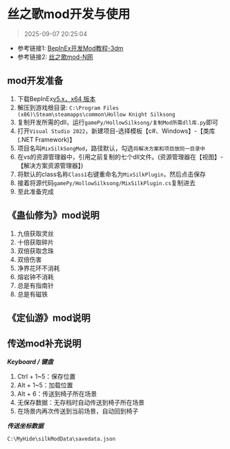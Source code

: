 # 丝之歌mod开发与使用

> 2025-09-07 20:25:04

* 参考链接1: [BepInEx开发Mod教程-3dm](https://mod.3dmgame.com/wiki/BepInEx)
* 参考链接2: [丝之歌mod-N网](https://www.nexusmods.com/games/hollowknightsilksong)

## mod开发准备

1. 下载BepInEx[v5.x，x64 版本](https://github.com/BepInEx/BepInEx/releases)
2. 解压到游戏根目录: `C:\Program Files (x86)\Steam\steamapps\common\Hollow Knight Silksong`
3. 复制开发所需的dll，运行`gamePy/HollowSilksong/复制Mod所需dll库.py`即可
4. 打开`Visual Studio 2022`，新建项目-选择模板【c#、Windows】-【类库(.NET Framework)】
5. 项目名叫`MixSilkSongMod`，路径默认，勾选`将解决方案和项目放同一目录中`
6. 在vs的资源管理器中，引用之前复制的七个dll文件。(资源管理器在【视图】-【解决方案资源管理器】)
7. 将默认的class名称`Class1`右键重命名为`MixSilkPlugin`，然后点击保存
8. 接着将源代码`gamePy/HollowSilksong/MixSilkPlugin.cs`复制进去
9. 至此准备完成

## 《蛊仙修为》mod说明

1. 九倍获取灵丝
2. 十倍获取碎片
3. 双倍获取念珠
4. 双倍伤害
5. 净界花环不消耗
6. 熔岩钟不消耗
7. 总是有指南针
8. 总是有磁铁

## 《定仙游》mod说明

## 传送mod补充说明

***Keyboard / 键盘***

1. Ctrl + 1~5：保存位置
2. Alt + 1~5：加载位置
3. Alt + 6：传送到椅子所在场景
4. 无保存数据：无存档时自动传送到椅子所在场景
5. 在场景内再次传送到当前场景，自动回到椅子

***传送坐标数据***

```text
C:\MyHide\silkModData\savedata.json
```
